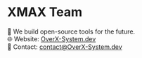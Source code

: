 # XMAX Team

🚀 We build open-source tools for the future.  
🌐 Website: [OverX-System.dev](https://OverX-System.dev)  
📩 Contact: contact@OverX-System.dev
